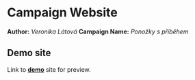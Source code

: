 # Campaign Website
**Author:** *Veronika Látová*
**Campaign Name:** *Ponožky s příběhem*
## Demo site
Link to **[demo](https://pslib-cz.github.io/2023-l4-web-campaign-VeronikaLatova/)** site for preview.
